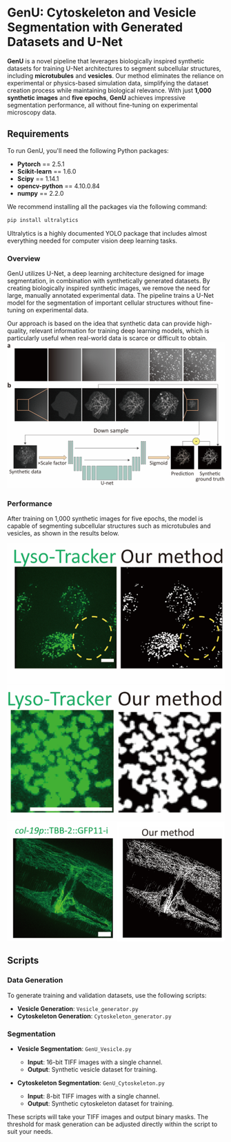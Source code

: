 # GenU: Cytoskeleton and Vesicle Segmentation with Generated Datasets and U-Net

**GenU** is a novel pipeline that leverages biologically inspired synthetic datasets for training U-Net architectures to segment subcellular structures, including **microtubules** and **vesicles**. Our method eliminates the reliance on experimental or physics-based simulation data, simplifying the dataset creation process while maintaining biological relevance. With just **1,000 synthetic images** and **five epochs**, **GenU** achieves impressive segmentation performance, all without fine-tuning on experimental microscopy data.

## Requirements

To run GenU, you'll need the following Python packages:

- **Pytorch** == 2.5.1
- **Scikit-learn** == 1.6.0
- **Scipy** == 1.14.1
- **opencv-python** == 4.10.0.84
- **numpy** == 2.2.0

We recommend installing all the packages via the following command:

```bash
pip install ultralytics
```
Ultralytics is a highly documented YOLO package that includes almost everything needed for computer vision deep learning tasks.
### Overview
GenU utilizes U-Net, a deep learning architecture designed for image segmentation, in combination with synthetically 
generated datasets. By creating biologically inspired synthetic images, we remove the need for large, manually annotated
experimental data. The pipeline trains a U-Net model for the segmentation of important cellular structures without 
fine-tuning on experimental data.

Our approach is based on the idea that synthetic data can provide high-quality, relevant information for training deep 
learning models, which is particularly useful when real-world data is scarce or difficult to obtain.
![img_3.png](img_3.png)

### Performance
After training on 1,000 synthetic images for five epochs, the model is capable of segmenting subcellular structures such
as microtubules and vesicles, as shown in the results below.

![img_4.png](img_4.png)
![img_2.png](img_2.png)
![img_1.png](img_1.png)

## Scripts
### Data Generation

To generate training and validation datasets, use the following scripts:
- **Vesicle Generation**: `Vesicle_generator.py`
- **Cytoskeleton Generation**: `Cytoskeleton_generator.py`

### Segmentation
- **Vesicle Segmentation**: `GenU_Vesicle.py`
    - **Input**: 16-bit TIFF images with a single channel.
    - **Output**: Synthetic vesicle dataset for training.
  
- **Cytoskeleton Segmentation**: `GenU_Cytoskeleton.py`
    - **Input**: 8-bit TIFF images with a single channel.
    - **Output**: Synthetic cytoskeleton dataset for training.

These scripts will take your TIFF images and output binary masks. The threshold for mask generation can be adjusted 
directly within the script to suit your needs.


